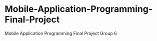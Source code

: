 # Mobile-Application-Programming-Final-Project
Mobile Application Programming Final Project Group 6
